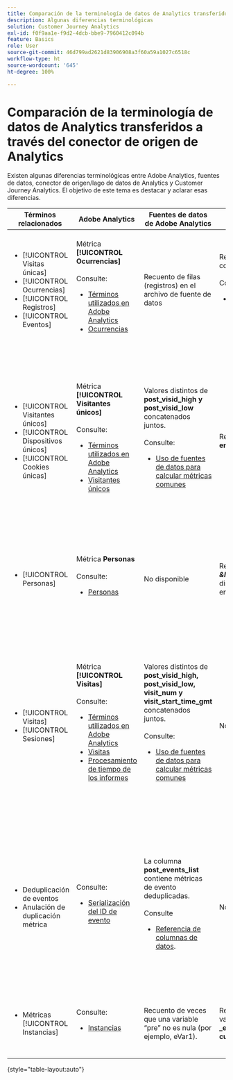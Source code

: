 ```yaml
---
title: Comparación de la terminología de datos de Analytics transferidos a través del conector de origen de Analytics
description: Algunas diferencias terminológicas
solution: Customer Journey Analytics
exl-id: f0f9aa1e-f9d2-4dcb-bbe9-7960412c094b
feature: Basics
role: User
source-git-commit: 46d799ad2621d83906908a3f60a59a1027c6518c
workflow-type: ht
source-wordcount: '645'
ht-degree: 100%

---
```


# Comparación de la terminología de datos de Analytics transferidos a través del conector de origen de Analytics

Existen algunas diferencias terminológicas entre Adobe Analytics, fuentes de datos, conector de origen/lago de datos de Analytics y Customer Journey Analytics. El objetivo de este tema es destacar y aclarar esas diferencias.

| Términos relacionados | Adobe Analytics | Fuentes de datos de Adobe Analytics | Conector de origen/lago de datos de Analytics | Customer Journey Analytics | Notas |
|---|---|---|---|---|---|
| <ul><li>[!UICONTROL Visitas únicas]</li><li>[!UICONTROL Ocurrencias]</li><li>[!UICONTROL Registros]</li><li>[!UICONTROL Eventos]</li></ul> | Métrica **[!UICONTROL Ocurrencias]** <br><br>Consulte:<ul><li>[Términos utilizados en Adobe Analytics](https://experienceleague.adobe.com/docs/analytics/technotes/terms.html?lang=es)</li><li>[Ocurrencias](https://experienceleague.adobe.com/docs/analytics/components/metrics/occurrences.html?lang=es)</li></ul> | Recuento de filas (registros) en el archivo de fuente de datos | Recuento de filas (registros) en el conjunto de datos<br><br>Consulte:<ul><li>[Comparación de los datos de Adobe Analytics con los de Customer Journey Analytics](https://experienceleague.adobe.com/docs/analytics-platform/using/troubleshooting/compare.html?lang=es)</li></ul> | Métrica **[!UICONTROL Eventos]** | <ul><li>“Visita” y “ocurrencia” son sinónimos en Adobe Analytics.</li><li>Consulte _Eventos personalizados_ más abajo.</li><li>Algunos datos se filtran a medida que pasan por el conector de origen de Analytics a Adobe Experience Platform. Consulte [Comparación de los datos de Adobe Analytics con los de Customer Journey Analytics](https://experienceleague.adobe.com/docs/analytics-platform/using/troubleshooting/compare.html?lang=es) |
| <ul><li>[!UICONTROL Visitantes únicos]</li><li>[!UICONTROL Dispositivos únicos]</li><li>[!UICONTROL Cookies únicas]</li></ul> | Métrica **[!UICONTROL Visitantes únicos]** <br><br>Consulte:<ul><li>[Términos utilizados en Adobe Analytics](https://experienceleague.adobe.com/docs/analytics/technotes/terms.html?lang=es)</li><li>[Visitantes únicos](https://experienceleague.adobe.com/docs/analytics/components/metrics/unique-visitors.html?lang=es)</li></ul> | Valores distintos de **post\_visid\_high y post\_visid\_low** concatenados juntos.<br><br>Consulte:<ul><li>[Uso de fuentes de datos para calcular métricas comunes](https://experienceleague.adobe.com/docs/analytics/export/analytics-data-feed/data-feed-contents/datafeeds-calculate.html?lang=es)</li></ul> | Recuento distinto de **endUserIDs.\_experience.aaid.id** | Métrica **Personas**, si **endUserIDs.\_experience.aaid.id** se elige como ID de persona. | <ul><li>Una “persona” en Adobe Analytics suele estar asociado con un “identificador de dispositivo” como una cookie. AAID es el identificador del dispositivo principal en Adobe Analytics, no ECID. Consulte también [AAID, ECID, AACUSTOMID y el conector de origen de Analytics](https://experienceleague.adobe.com/docs/analytics-platform/using/compare-aa-cja/cja-aa-comparison/aaid-ecid-adc.html?lang=es).</li><li>&quot;Visitante&quot; no es una métrica predeterminada en Customer Journey Analytics. Pero si elige **endUserIDs.\_experience.aaid.id** como ID de persona, la métrica Personas de Customer Journey Analytics es casi equivalente a Visitantes únicos de Adobe Analytics.</li></ul> |
| <ul><li>[!UICONTROL Personas]</li></ul> | Métrica **Personas**<br><br> Consulte:<ul><li>[Personas](https://experienceleague.adobe.com/docs/analytics/components/metrics/people.html?lang=es)</li></ul> | No disponible | Recuento distinto de **_\&lt;path\>_.stitchedId**(solo disponible en conjuntos de datos enlazados) | Métrica **Personas** | <ul><li>La métrica Personas en Customer Journey Analytics es el recuento distinto de los ID de persona. Según lo que elija como ID de persona en la conexión de Customer Journey Analytics, la métrica Personas puede significar cosas diferentes.</ul></li> |
| <ul><li>[!UICONTROL Visitas]</li><li>[!UICONTROL Sesiones]</li></ul> | Métrica **[!UICONTROL Visitas]** <br><br>Consulte:<ul><li>[Términos utilizados en Adobe Analytics](https://experienceleague.adobe.com/docs/analytics/technotes/terms.html?lang=es)</li><li>[Visitas](https://experienceleague.adobe.com/docs/analytics/components/metrics/visits.html?lang=es)</li><li>[Procesamiento de tiempo de los informes](https://experienceleague.adobe.com/docs/analytics/components/virtual-report-suites/vrs-report-time-processing.html?lang=es)</ul></li> | Valores distintos de **post\_visid\_high, post\_visid\_low, visit\_num y visit\_start\_time\_gmt** concatenados juntos.<br><br>Consulte:<ul><li>[Uso de fuentes de datos para calcular métricas comunes](https://experienceleague.adobe.com/docs/analytics/export/analytics-data-feed/data-feed-contents/datafeeds-calculate.html?lang=es)</li></ul> | No disponible | Métrica **Sesiones** | <ul><li>Con el procesamiento de tiempo del informe en los grupos de informes virtuales de Adobe Analytics y las vistas de datos de Customer Journey Analytics, el concepto de visita (sesión) se puede configurar. Como resultado, los recuentos de visitas (sesión) pueden variar entre entornos según la definición aplicada. Consulte también [Comparación del procesamiento de datos entre las funciones de creación de informes de Adobe Analytics y Customer Journey Analytics](https://experienceleague.adobe.com/docs/analytics-platform/using/compare-aa-cja/cja-aa-comparison/data-processing-comparisons.html?lang=es) y [Grupos de informes virtuales, vistas de datos, zonas protegidas de Adobe Experience Platform y el conector de origen de Analytics](https://experienceleague.adobe.com/docs/analytics-platform/using/compare-aa-cja/cja-aa-comparison/vrs-dataview-sandbox-adc.html?lang=es). | <ul><li>Eventos personalizados</li><li>Eventos de éxito</li></ul> | Eventos personalizados 1 a 1000 | **post\_events\_list**<br><br> Consulte:<ul><li>[Uso de fuentes de datos para calcular métricas comunes](https://experienceleague.adobe.com/docs/analytics/export/analytics-data-feed/data-feed-contents/datafeeds-calculate.html?lang=es) | **\_experience.analytics.<ul>event1to100.event1 **a<br>** event901to1000.event1000 **</ul> | **\_experience.analytics.<ul>event1to100.event1 **a<br>** event901to1000.event1000 **</ul> | <ul><li>Un “evento”, en Adobe Analytics, es un [Evento de éxito](https://experienceleague.adobe.com/docs/analytics/components/metrics/custom-events.html?lang=es) (evento personalizado) que se ha establecido en una solicitud de imagen de Adobe Analytics (llamada al servidor de recopilación de datos).</ul> |
| <ul><li>Deduplicación de eventos</li><li>Anulación de duplicación métrica</ul></li> | Consulte:<ul><li>[Serialización del ID de evento](https://experienceleague.adobe.com/docs/analytics/implementation/vars/page-vars/events/event-serialization.html?lang=es)</li></ul> | La columna **post_events_list** contiene métricas de evento deduplicadas.<br><br>Consulte <ul><li>[Referencia de columnas de datos](https://experienceleague.adobe.com/docs/analytics/export/analytics-data-feed/data-feed-contents/datafeeds-reference.html?lang=es). </ul></li> | No disponible | Consulte:<ul><li>[Configuración de componentes de anulación de deduplicación de métricas](https://experienceleague.adobe.com/docs/analytics-platform/using/cja-dataviews/component-settings/metric-deduplication.html?lang=es) | <ul><li>La deduplicación de eventos/métricas en Adobe Analytics difiere ligeramente de Customer Journey Analytics. En Adobe Analytics, la deduplicación se produce en el momento del procesamiento de datos. En Customer Journey Analytics, la deduplicación se produce durante el tiempo de ejecución del informe, lo que proporciona una mayor flexibilidad. Las métricas deduplicadas pueden diferir ligeramente en Adobe Analytics frente a Customer Journey Analytics.</li></ul> |
| <ul><li>Métricas [!UICONTROL Instancias]</li></ul> | Consulte:<ul><li>[Instancias](https://experienceleague.adobe.com/docs/analytics/components/metrics/instances.html?lang=es) | Recuento de veces que una variable “pre” no es nula (por ejemplo, eVar1). | Recuento de veces que una variable “mid” no es nula (p. ej., **\_experience.analytics.<br>customDimensions.eVars.eVar1**). | Puede crear métricas de **Instancias** [creando métricas a partir de campos de eVar.](https://experienceleague.adobe.com/docs/analytics-platform/using/cja-dataviews/data-views-usecases.html?lang=es) | <ul><li>[!UICONTROL Instancias] normalmente se asocia con columnas de prop y eVar como medio para determinar cuántas veces se ha configurado la variable. |

{style="table-layout:auto"}
